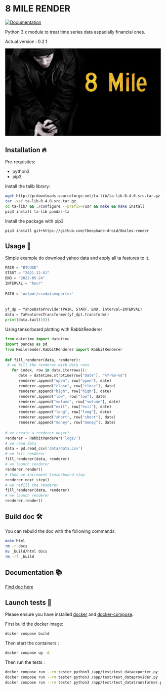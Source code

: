 # 8 MILE RENDER

[![Documentation](https://readthedocs.org/projects/8mile/badge/?version=latest)](https://8mile.readthedocs.io/en/latest/?badge=latest)

Python 3.x module to treat time series data espacially financial ones.

Actual version : 0.2.1

![](img/8mile.jpg)


## Installation 🔥

Pre-requisites:
- python3
- pip3

Install the talib library:

```bash
wget http://prdownloads.sourceforge.net/ta-lib/ta-lib-0.4.0-src.tar.gz
tar -xzf ta-lib-0.4.0-src.tar.gz
cd ta-lib/ && ./configure --prefix=/usr && make && make install
pip3 install ta-lib pandas-ta
```

Install the package with pip3
```bash
pip3 install git+https://github.com/theophane-droid/8miles-render
```

## Usage 🚀

Simple example do download yahoo data and apply all ta features to it.

```python
PAIR = "BTCUSD"
START = "2021-12-01"
END = "2022-05-24"
INTERVAL = "hour"

PATH = 'output/csvdataexporter'


yf_dp = YahooDataProvider(PAIR, START, END, interval=INTERVAL)
data = TaFeaturesTransformer(yf_dp).transform()
print(data.tail(10))
```

Using tensorboard plotting with RabbitRenderer


```python
from datetime import datetime
import pandas as pd
from Hmilerender.RabbitRenderer import RabbitRenderer

def fill_renderer(data, renderer):
 # we fill the renderer with data rows
   for index, row in data.iterrows():
      date = datetime.strptime(row["Date"], "%Y-%m-%d")
      renderer.append("open", row["open"], date)
      renderer.append("close", row["close"], date)
      renderer.append("high", row["high"], date)
      renderer.append("low", row["low"], date)
      renderer.append("volume", row["volume"], date)
      renderer.append("exit", row["exit"], date)
      renderer.append("long", row["long"], date)
      renderer.append("short", row["short"], date)
      renderer.append("money", row["money"], date)

# we create a renderer object
renderer = RabbitRenderer('logs/')
# we read data
data = pd.read_csv('data/data.csv')
# we fill renderer
fill_renderer(data, renderer)
# we launch renderer
renderer.render()
# then we increment tensorboard step
renderer.next_step()
# we refill the renderer
fill_renderer(data, renderer)
# we launch renderer
renderer.render()
```

## Build doc 🛠️

You can rebuild the doc with the following commands:

```bash
make html
rm -r docs
mv _build/html docs
rm -rf _build
```

## Documentation 📚

[Find doc here](https://8mile.readthedocs.io/en/latest/index.html#Hmile.DataProvider.CSVDataProvider)


## Launch tests 🧪

Please ensure you have installed [docker](https://docs.docker.com/get-docker/) and [docker-compose](https://docs.docker.com/compose/install/).

First build the docker image:

```bash
docker compose build
```

Then start the containers :

```bash
docker compose up -d
```

Then run the tests :

```bash
docker compose run --rm tester python3 /app/test/test_dataexporter.py
docker compose run --rm tester python3 /app/test/test_dataprovider.py
docker compose run --rm tester python3 /app/test/test_datatransformer.py
```